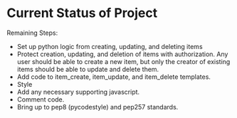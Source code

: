 # Current Status of Project

Remaining Steps:
- Set up python logic from creating, updating, and deleting items
- Protect creation, updating, and deletion of items with authorization. Any user should be able to create a new item, but only the creator of existing items should be able to update and delete them.
- Add code to item_create, item_update, and item_delete templates.
- Style
- Add any necessary supporting javascript.
- Comment code.
- Bring up to pep8 (pycodestyle) and pep257 standards.